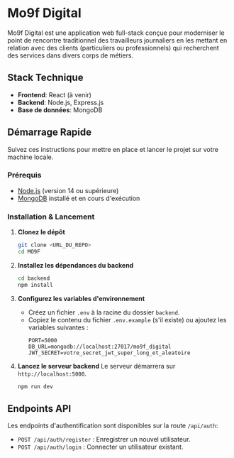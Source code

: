 # Mo9f Digital

Mo9f Digital est une application web full-stack conçue pour moderniser le point de rencontre traditionnel des travailleurs journaliers en les mettant en relation avec des clients (particuliers ou professionnels) qui recherchent des services dans divers corps de métiers.

## Stack Technique

- **Frontend**: React (à venir)
- **Backend**: Node.js, Express.js
- **Base de données**: MongoDB

## Démarrage Rapide

Suivez ces instructions pour mettre en place et lancer le projet sur votre machine locale.

### Prérequis

- [Node.js](https://nodejs.org/en/) (version 14 ou supérieure)
- [MongoDB](https://www.mongodb.com/try/download/community) installé et en cours d'exécution

### Installation & Lancement

1.  **Clonez le dépôt**
    ```sh
    git clone <URL_DU_REPO>
    cd MO9F
    ```

2.  **Installez les dépendances du backend**
    ```sh
    cd backend
    npm install
    ```

3.  **Configurez les variables d'environnement**
    -   Créez un fichier `.env` à la racine du dossier `backend`.
    -   Copiez le contenu du fichier `.env.example` (s'il existe) ou ajoutez les variables suivantes :
        ```env
        PORT=5000
        DB_URL=mongodb://localhost:27017/mo9f_digital
        JWT_SECRET=votre_secret_jwt_super_long_et_aleatoire
        ```

4.  **Lancez le serveur backend**
    Le serveur démarrera sur `http://localhost:5000`.
    ```sh
    npm run dev
    ```

## Endpoints API

Les endpoints d'authentification sont disponibles sur la route `/api/auth`:

-   `POST /api/auth/register` : Enregistrer un nouvel utilisateur.
-   `POST /api/auth/login` : Connecter un utilisateur existant. 